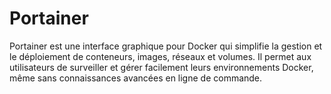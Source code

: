 # Portainer
Portainer est une interface graphique pour Docker qui simplifie la gestion et le déploiement de conteneurs, images, réseaux et volumes. Il permet aux utilisateurs de surveiller et gérer facilement leurs environnements Docker, même sans connaissances avancées en ligne de commande.

